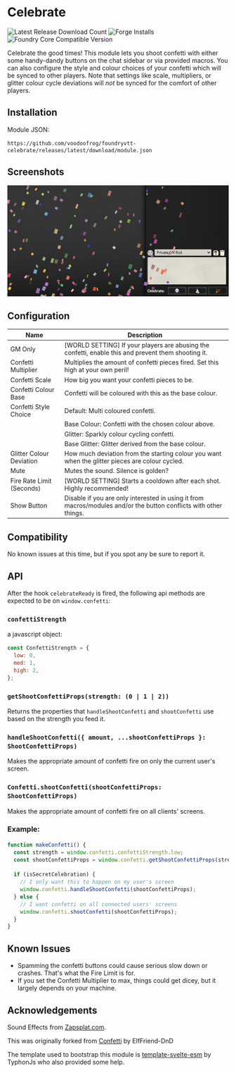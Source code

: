 # Celebrate

![Latest Release Download Count](https://img.shields.io/badge/dynamic/json?label=Downloads@latest&query=assets%5B1%5D.download_count&url=https%3A%2F%2Fapi.github.com%2Frepos%2Fvoodoofrog%2Ffoundryvtt-celebrate%2Freleases%2Flatest)
![Forge Installs](https://img.shields.io/badge/dynamic/json?label=Forge%20Installs&query=package.installs&suffix=%25&url=https%3A%2F%2Fforge-vtt.com%2Fapi%2Fbazaar%2Fpackage%2Fcelebrate&colorB=4aa94a)
![Foundry Core Compatible Version](https://img.shields.io/badge/dynamic/json.svg?url=https%3A%2F%2Fraw.githubusercontent.com%2Fvoodoofrog%2Ffoundryvtt-celebrate%2Fmain%2Fpublic%2Fmodule.json&label=Foundry%20Version&query=$.compatibility.minimum&colorB=orange)

Celebrate the good times! This module lets you shoot confetti with either some handy-dandy buttons on the chat sidebar or via provided macros. You can also configure the style and colour choices of your confetti which will be synced to other players. Note that settings like scale, multipliers, or glitter colour cycle deviations will _not_ be synced for the comfort of other players.

## Installation

Module JSON:

```
https://github.com/voodoofrog/foundryvtt-celebrate/releases/latest/download/module.json
```

## Screenshots

![Demonstration of the Confetti.](screenshot.png)

## Configuration

| **Name**                  | Description                                                                                                       |
| ------------------------- | ----------------------------------------------------------------------------------------------------------------- |
| GM Only                   | [WORLD SETTING] If your players are abusing the confetti, enable this and prevent them shooting it.               |
| Confetti Multiplier       | Multiplies the amount of confetti pieces fired. Set this high at your own peril!                                  |
| Confetti Scale            | How big you want your confetti pieces to be.                                                                      |
| Confetti Colour Base      | Confetti will be coloured with this as the base colour.                                                           |
| Confetti Style Choice     | Default: Multi coloured confetti.                                                                                 |
|                           | Base Colour: Confetti with the chosen colour above.                                                               |
|                           | Glitter: Sparkly colour cycling confetti.                                                                         |
|                           | Base Glitter: Glitter derived from the base colour.                                                               |
| Glitter Colour Deviation  | How much deviation from the starting colour you want when the glitter pieces are colour cycled.                   |
| Mute                      | Mutes the sound. Silence is golden?                                                                               |
| Fire Rate Limit (Seconds) | [WORLD SETTING] Starts a cooldown after each shot. Highly recommended!                                            |
| Show Button               | Disable if you are only interested in using it from macros/modules and/or the button conflicts with other things. |

## Compatibility

No known issues at this time, but if you spot any be sure to report it.

## API

After the hook `celebrateReady` is fired, the following api methods are expected to be on `window.confetti`:

### `confettiStrength`

a javascript object:

```js
const ConfettiStrength = {
  low: 0,
  med: 1,
  high: 2,
};
```

### `getShootConfettiProps(strength: (0 | 1 | 2))`

Returns the properties that `handleShootConfetti` and `shootConfetti` use based on the strength you feed it.

### `handleShootConfetti({ amount, ...shootConfettiProps }: ShootConfettiProps)`

Makes the appropriate amount of confetti fire on only the current user's screen.

### `Confetti.shootConfetti(shootConfettiProps: ShootConfettiProps)`

Makes the appropriate amount of confetti fire on all clients' screens.

### Example:

```js
function makeConfetti() {
  const strength = window.confetti.confettiStrength.low;
  const shootConfettiProps = window.confetti.getShootConfettiProps(strength);

  if (isSecretCelebration) {
    // I only want this to happen on my user's screen
    window.confetti.handleShootConfetti(shootConfettiProps);
  } else {
    // I want confetti on all connected users' screens
    window.confetti.shootConfetti(shootConfettiProps);
  }
}
```

## Known Issues

- Spamming the confetti buttons could cause serious slow down or crashes. That's what the Fire Limit is for.
- If you set the Confetti Multiplier to max, things could get dicey, but it largely depends on your machine.

## Acknowledgements

Sound Effects from [Zapsplat.com](https://www.zapsplat.com/).

This was originally forked from [Confetti](https://github.com/ElfFriend-DnD/foundryvtt-confetti) by ElfFriend-DnD

The template used to bootstrap this module is [template-svelte-esm](https://github.com/typhonjs-fvtt-demo/template-svelte-esm) by TyphonJs who also provided some help.
